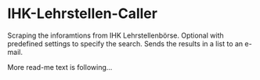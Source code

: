 # IHK-Lehrstellen-Caller

Scraping the inforamtions from IHK Lehrstellenbörse. Optional with predefined settings to specify the search. Sends the results in a list to an e-mail.

More read-me text is following...
